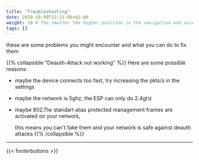 ```yaml
---
title: "Troubleshooting"
date: 2020-10-09T13:21:06+02:00
weight: 10 # The smaller the higher position in the navigation and vice versa
tags: []
---
```


these are some problems you might encounter and what you can do to fix them

{{% collapsible "Deauth-Attack not working" %}}
Here are some possible reasons:<p />
- maybe the device connects too fast, try increasing the pkts/s in the settings<p />
- maybe the network is 5ghz, the ESP can only do 2.4ghz<p />
- maybe 802.11w standart alias protected management frames are activated on your network,<p />
this means you can't fake them and your network is safe against deauth attacks
{{% /collapsible %}}

---

{{< footerbuttons >}}